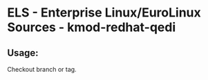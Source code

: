 # ELS - Enterprise Linux/EuroLinux Sources - kmod-redhat-qedi
 
## Usage:
  Checkout branch or tag.
